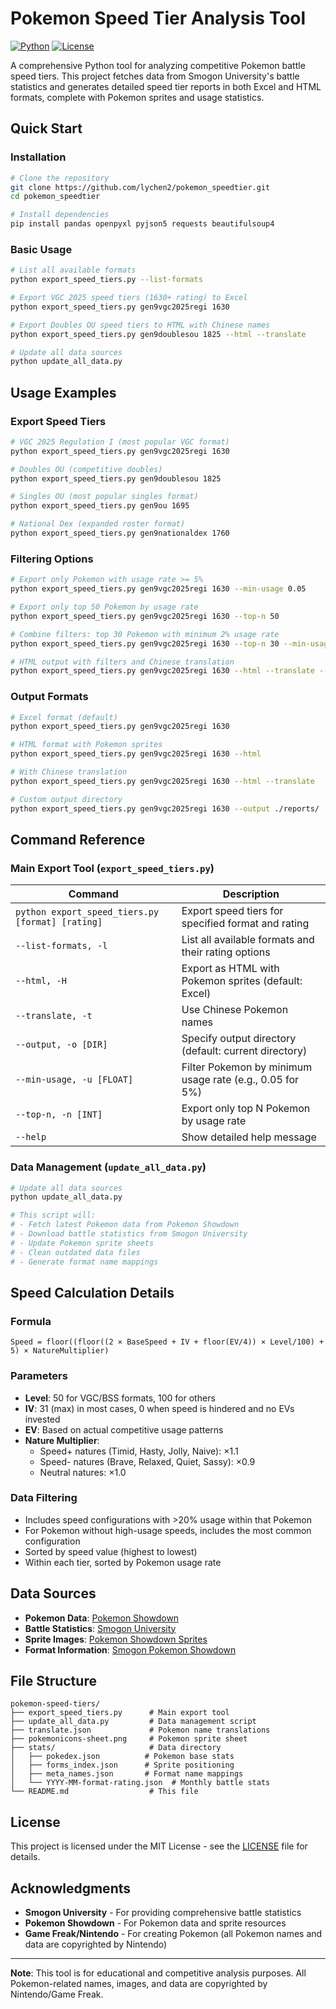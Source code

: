 # Pokemon Speed Tier Analysis Tool

[![Python](https://img.shields.io/badge/Python-3.7+-blue.svg)](https://python.org)
[![License](https://img.shields.io/badge/License-MIT-green.svg)](LICENSE)

A comprehensive Python tool for analyzing competitive Pokemon battle speed tiers. This project fetches data from Smogon University's battle statistics and generates detailed speed tier reports in both Excel and HTML formats, complete with Pokemon sprites and usage statistics.

## Quick Start

### Installation

```bash
# Clone the repository
git clone https://github.com/lychen2/pokemon_speedtier.git
cd pokemon_speedtier

# Install dependencies
pip install pandas openpyxl pyjson5 requests beautifulsoup4
```

### Basic Usage

```bash
# List all available formats
python export_speed_tiers.py --list-formats

# Export VGC 2025 speed tiers (1630+ rating) to Excel
python export_speed_tiers.py gen9vgc2025regi 1630

# Export Doubles OU speed tiers to HTML with Chinese names
python export_speed_tiers.py gen9doublesou 1825 --html --translate

# Update all data sources
python update_all_data.py
```

## Usage Examples

### Export Speed Tiers

```bash
# VGC 2025 Regulation I (most popular VGC format)
python export_speed_tiers.py gen9vgc2025regi 1630

# Doubles OU (competitive doubles)
python export_speed_tiers.py gen9doublesou 1825

# Singles OU (most popular singles format)
python export_speed_tiers.py gen9ou 1695

# National Dex (expanded roster format)
python export_speed_tiers.py gen9nationaldex 1760
```

### Filtering Options

```bash
# Export only Pokemon with usage rate >= 5%
python export_speed_tiers.py gen9vgc2025regi 1630 --min-usage 0.05

# Export only top 50 Pokemon by usage rate
python export_speed_tiers.py gen9vgc2025regi 1630 --top-n 50

# Combine filters: top 30 Pokemon with minimum 2% usage rate
python export_speed_tiers.py gen9vgc2025regi 1630 --top-n 30 --min-usage 0.02

# HTML output with filters and Chinese translation
python export_speed_tiers.py gen9vgc2025regi 1630 --html --translate --min-usage 0.03
```

### Output Formats

```bash
# Excel format (default)
python export_speed_tiers.py gen9vgc2025regi 1630

# HTML format with Pokemon sprites
python export_speed_tiers.py gen9vgc2025regi 1630 --html

# With Chinese translation
python export_speed_tiers.py gen9vgc2025regi 1630 --html --translate

# Custom output directory
python export_speed_tiers.py gen9vgc2025regi 1630 --output ./reports/
```

## Command Reference

### Main Export Tool (`export_speed_tiers.py`)

| Command | Description |
|---------|-------------|
| `python export_speed_tiers.py [format] [rating]` | Export speed tiers for specified format and rating |
| `--list-formats, -l` | List all available formats and their rating options |
| `--html, -H` | Export as HTML with Pokemon sprites (default: Excel) |
| `--translate, -t` | Use Chinese Pokemon names |
| `--output, -o [DIR]` | Specify output directory (default: current directory) |
| `--min-usage, -u [FLOAT]` | Filter Pokemon by minimum usage rate (e.g., 0.05 for 5%) |
| `--top-n, -n [INT]` | Export only top N Pokemon by usage rate |
| `--help` | Show detailed help message |

### Data Management (`update_all_data.py`)

```bash
# Update all data sources
python update_all_data.py

# This script will:
# - Fetch latest Pokemon data from Pokemon Showdown
# - Download battle statistics from Smogon University  
# - Update Pokemon sprite sheets
# - Clean outdated data files
# - Generate format name mappings
```

## Speed Calculation Details

### Formula
```
Speed = floor((floor((2 × BaseSpeed + IV + floor(EV/4)) × Level/100) + 5) × NatureMultiplier)
```

### Parameters
- **Level**: 50 for VGC/BSS formats, 100 for others
- **IV**: 31 (max) in most cases, 0 when speed is hindered and no EVs invested
- **EV**: Based on actual competitive usage patterns
- **Nature Multiplier**:
  - Speed+ natures (Timid, Hasty, Jolly, Naive): ×1.1
  - Speed- natures (Brave, Relaxed, Quiet, Sassy): ×0.9  
  - Neutral natures: ×1.0

### Data Filtering
- Includes speed configurations with >20% usage within that Pokemon
- For Pokemon without high-usage speeds, includes the most common configuration
- Sorted by speed value (highest to lowest)
- Within each tier, sorted by Pokemon usage rate

## Data Sources

- **Pokemon Data**: [Pokemon Showdown](https://play.pokemonshowdown.com)
- **Battle Statistics**: [Smogon University](https://www.smogon.com/stats/)
- **Sprite Images**: [Pokemon Showdown Sprites](https://play.pokemonshowdown.com/sprites/)
- **Format Information**: [Smogon Pokemon Showdown](https://github.com/smogon/pokemon-showdown)

## File Structure

```
pokemon-speed-tiers/
├── export_speed_tiers.py      # Main export tool
├── update_all_data.py         # Data management script
├── translate.json             # Pokemon name translations
├── pokemonicons-sheet.png     # Pokemon sprite sheet
├── stats/                     # Data directory
│   ├── pokedex.json          # Pokemon base stats
│   ├── forms_index.json      # Sprite positioning
│   ├── meta_names.json       # Format name mappings
│   └── YYYY-MM-format-rating.json  # Monthly battle stats
└── README.md                  # This file
```

## License

This project is licensed under the MIT License - see the [LICENSE](LICENSE) file for details.

## Acknowledgments

- **Smogon University** - For providing comprehensive battle statistics
- **Pokemon Showdown** - For Pokemon data and sprite resources  
- **Game Freak/Nintendo** - For creating Pokemon (all Pokemon names and data are copyrighted by Nintendo)

---

**Note**: This tool is for educational and competitive analysis purposes. All Pokemon-related names, images, and data are copyrighted by Nintendo/Game Freak.